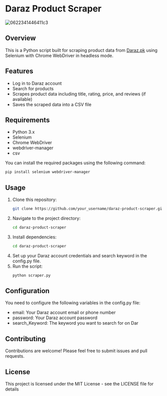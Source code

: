 # Daraz Product Scraper

![0622341446411c3](https://github.com/talha828/Daraz-Product-Scaper/assets/61588132/760289ce-3cd4-4a42-8288-4ed399639a9c)


## Overview

This is a Python script built for scraping product data from [Daraz.pk](https://www.daraz.pk/) using Selenium with Chrome WebDriver in headless mode.

## Features

- Log in to Daraz account
- Search for products
- Scrapes product data including title, rating, price, and reviews (if available)
- Saves the scraped data into a CSV file

## Requirements

- Python 3.x
- Selenium
- Chrome WebDriver
- webdriver-manager
- csv

You can install the required packages using the following command:

```bash
pip install selenium webdriver-manager
```

## Usage
1. Clone this repository:
   ```bash
   git clone https://github.com/your_username/daraz-product-scraper.git
   ```
2. Navigate to the project directory:
   ```bash
   cd daraz-product-scraper
   ```
3. Install dependencies:
   ```bash
   cd daraz-product-scraper
   ```
4. Set up your Daraz account credentials and search keyword in the config.py file.
5. Run the script:
   ```bash
   python scraper.py
   ```
## Configuration
You need to configure the following variables in the config.py file:

- email: Your Daraz account email or phone number
- password: Your Daraz account password
- search_Keyword: The keyword you want to search for on Dar

## Contributing
Contributions are welcome! Please feel free to submit issues and pull requests.

## License
This project is licensed under the MIT License - see the LICENSE file for details



